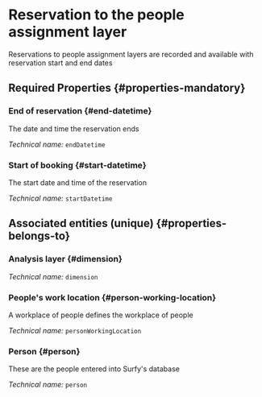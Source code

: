 # Reservation to the people assignment layer
<!--- THIS FILE IS GENERATED PLEASE DO NOT EDIT IT DIRECTLY --->

Reservations to people assignment layers are recorded and available with reservation start and end dates

<OH code="personToDimensionBooking"/>




## Required Properties {#properties-mandatory}
    
### End of reservation {#end-datetime}

The date and time the reservation ends

*Technical name:* ```endDatetime```
<PH code="personToDimensionBooking:endDatetime"/>

### Start of booking {#start-datetime}

The start date and time of the reservation

*Technical name:* ```startDatetime```
<PH code="personToDimensionBooking:startDatetime"/>

    



## Associated entities (unique) {#properties-belongs-to}

### Analysis layer {#dimension}



*Technical name:* ```dimension```
<PH code="personToDimensionBooking:dimension"/>

### People's work location {#person-working-location}

A workplace of people defines the workplace of people

*Technical name:* ```personWorkingLocation```
<PH code="personToDimensionBooking:personWorkingLocation"/>

### Person {#person}

These are the people entered into Surfy's database

*Technical name:* ```person```
<PH code="personToDimensionBooking:person"/>





